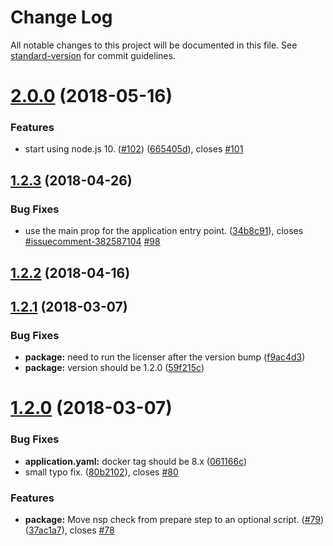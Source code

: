 # Change Log

All notable changes to this project will be documented in this file. See [standard-version](https://github.com/conventional-changelog/standard-version) for commit guidelines.

<a name="2.0.0"></a>
# [2.0.0](https://github.com/nodeshift-starters/nodejs-rest-http/compare/v1.2.3...v2.0.0) (2018-05-16)


### Features

* start using node.js 10. ([#102](https://github.com/nodeshift-starters/nodejs-rest-http/issues/102)) ([665405d](https://github.com/nodeshift-starters/nodejs-rest-http/commit/665405d)), closes [#101](https://github.com/nodeshift-starters/nodejs-rest-http/issues/101)



<a name="1.2.3"></a>
## [1.2.3](https://github.com/nodeshift-starters/nodejs-rest-http/compare/v1.2.2...v1.2.3) (2018-04-26)


### Bug Fixes

* use the main prop for the application entry point. ([34b8c91](https://github.com/nodeshift-starters/nodejs-rest-http/commit/34b8c91)), closes [#issuecomment-382587104](https://github.com/nodeshift-starters/nodejs-rest-http/issues/issuecomment-382587104) [#98](https://github.com/nodeshift-starters/nodejs-rest-http/issues/98)



<a name="1.2.2"></a>
## [1.2.2](https://github.com/nodeshift-starters/nodejs-rest-http/compare/v1.2.1...v1.2.2) (2018-04-16)



<a name="1.2.1"></a>
## [1.2.1](https://github.com/nodeshift-starters/nodejs-rest-http/compare/v1.2.0...v1.2.1) (2018-03-07)


### Bug Fixes

* **package:** need to run the licenser after the version bump ([f9ac4d3](https://github.com/nodeshift-starters/nodejs-rest-http/commit/f9ac4d3))
* **package:** version should be 1.2.0 ([59f215c](https://github.com/nodeshift-starters/nodejs-rest-http/commit/59f215c))



<a name="1.2.0"></a>
# [1.2.0](https://github.com/nodeshift-starters/nodejs-rest-http/compare/v1.1.1...v1.2.0) (2018-03-07)


### Bug Fixes

* **application.yaml:** docker tag should be 8.x ([061166c](https://github.com/nodeshift-starters/nodejs-rest-http/commit/061166c))
* small typo fix. ([80b2102](https://github.com/nodeshift-starters/nodejs-rest-http/commit/80b2102)), closes [#80](https://github.com/nodeshift-starters/nodejs-rest-http/issues/80)


### Features

* **package:** Move nsp check from prepare step to an optional script. ([#79](https://github.com/nodeshift-starters/nodejs-rest-http/issues/79)) ([37ac1a7](https://github.com/nodeshift-starters/nodejs-rest-http/commit/37ac1a7)), closes [#78](https://github.com/nodeshift-starters/nodejs-rest-http/issues/78)
